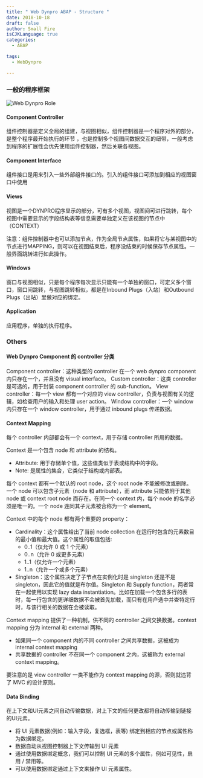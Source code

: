 ```yaml
---
title: " Web Dynpro ABAP - Structure "
date: 2018-10-18
draft: false
author: Small Fire
isCJKLanguage: true
categories: 
  - ABAP

tags: 
  - WebDynpro

---
```


### 一般的程序框架

![Web Dynpro Role](/images/webdynproABAP/Portal24.png)

#### Component Controller

组件控制器是定义全局的组建，与视图相似，组件控制器是一个程序对外的部分，是整个程序最开始执行的环节 ，也是控制多个视图间数据交互的纽带，一般考虑到程序的扩展性会优先使用组件控制器，然后关联各视图。

#### Component Interface

组件接口是用来引入一些外部组件接口的。引入的组件接口可添加到相应的视图窗口中使用

#### Views

视图是一个DYNPRO程序显示的部分，可有多个视图，视图间可进行跳转，每个视图中需要显示的字段结构表等信息需要单独定义在该视图的节点中（CONTEXT）

注意：组件控制器中也可以添加节点，作为全局节点属性，如果将它与某视图中的节点进行MAPPING，则可以在视图结束后，程序没结束的时候保存节点属性。一般界面跳转进行如此操作。

#### Windows

窗口与视图相似，只是每个程序每次显示只能有一个单独的窗口，可定义多个窗口，窗口间跳转，与视图跳转相似，都是在Inbound Plugs（入站）和Outbound Plugs（出站）里做对应的绑定。

#### Application

应用程序，单独的执行程序。

### Others 

#### Web Dynpro Component 的 controller 分类

Component controller：这种类型的 controller 在一个 web dynpro component 内只存在一个，并且没有 visual interface。
Custom controller：这类 controller 是可选的，用于封装 component controller 的 sub-function。
View controller：每一个 view 都有一个对应的 view controller，负责与视图有关的逻辑，如检查用户的输入和处理 user action。
Window controller：一个 window 内只存在一个 window controller，用于通过 inbound plugs 传递数据。

#### Context Mapping

每个 controller 内部都会有一个 context，用于存储 controller 所用的数据。

Context 是一个包含 node 和 attribute 的结构。

- Attribute: 用于存储单个值，这些值类似于表或结构中的字段。
- Note: 是属性的集合，它类似于结构或内部表。

每个 context 都有一个默认的 root node，这个 root node 不能被修改或删除。一个 node 可以包含子元素（node 和 attribute），而 attribute 只能依附于其他 node 或 context root node 而存在。在同一个 context 内，每个 node 的名字必须是唯一的。一个 node 连同其子元素被合称为一个 element。

Context 中的每个 node 都有两个重要的 property：

- Cardinality：这个属性给出了当前 node collection 在运行时包含的元素数目的最小值和最大值。这个属性的取值包括:
  - 0..1（仅允许 0 或 1 个元素）
  - 0..n（允许 0 或更多元素）
  - 1..1（仅允许一个元素）
  - 1..n（允许一个或多个元素）
- Singleton：这个属性决定了子节点在实例化时是 singleton 还是不是 singleton，因此它的值就是布尔值。Singleton 和 Supply function，两者常在一起使用以实现 lazy data instantiation。比如在加载一个包含多行的表时，每一行包含的更详细数据不会被首先加载，而只有在用户选中并查特定行时，与该行相关的数据在会被读取。

Context mapping 提供了一种机制，供不同的 controller 之间交换数据。context mapping 分为 internal 和 external 两种。

- 如果同一个 component 内的不同 controller 之间共享数据，这被成为 internal context mapping
- 共享数据的 controller 不在同一个 component 之内，这被称为 external context mapping。

要注意的是 view controller 一类不能作为 context mapping 的源，否则就违背了 MVC 的设计原则。

#### Data Binding

在上下文和UI元素之间自动传输数据，对上下文的任何更改都将自动传输到链接的UI元素。

- 将 UI 元素数据(例如：输入字段，复选框，表等) 绑定到相应的节点或属性称为数据绑定。
- 数据自动从视图控制器上下文传输到 UI 元素
- 通过使用数据绑定概念，我们可以控制 UI 元素的多个属性，例如可见性，启用 / 禁用等。
- 可以使用数据绑定通过上下文来操作 UI 元素属性。

